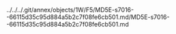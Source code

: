 ../../../.git/annex/objects/1W/F5/MD5E-s7016--66115d35c95d884a5b2c7f08fe6cb501.md/MD5E-s7016--66115d35c95d884a5b2c7f08fe6cb501.md